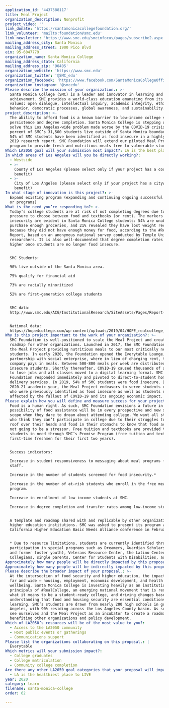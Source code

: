 ```yaml
---
application_id: '4437588117'
title: Meal Project
organization_description: Nonprofit
project_video: ''
link_donate: 'https://santamonicacollegefoundation.org/'
link_volunteer: 'mailto:foundation@smc.edu'
link_newsletter: 'https://www.smc.edu/smcinfocus/pages/subscribe2.aspx'
mailing_address_city: Santa Monica
mailing_address_street: 1900 Pico Blvd
ein: 95-6047779
organization_name: Santa Monica College
mailing_address_state: California
mailing_address_zip: '90405'
organization_website: 'https://www.smc.edu'
organization_twitter: '@SMC_edu'
organization_facebook: 'https://www.facebook.com/SantaMonicaCollegeOfficial/'
organization_instagram: '@smcedu'
Please describe the mission of your organization.: >-
  Santa Monica College (SMC) is a leader and innovator in learning and
  achievement. SMC provides a world-class education emanating from its core
  values: open dialogue, intellectual inquiry, academic integrity, ethical
  behavior, democratic processes, global awareness, and sustainability. 
project_description: >-
  The ability to afford food is a known barrier to low-income college students’
  persistence and degree completion. Santa Monica College is stepping up to help
  solve this Los Angeles-wide problem made worse by the COVID-19 crisis. Ninety
  percent of SMC’s 31,500 students live outside of Santa Monica boundaries and
  54% of SMC students have been identified as food insecure in a highly regarded
  2019 research report. SMC Foundation will extend our piloted Meal Project
  program to provide fresh and nutritious meals free to vulnerable students. 
Which LA2050 goal will your submission most impact?: LA is the best place to LEARN
In which areas of Los Angeles will you be directly working?:
  - Westside
  - >-
    County of Los Angeles (please select only if your project has a countywide
    benefit)
  - >-
    City of Los Angeles (please select only if your project has a citywide
    benefit)
In what stage of innovation is this project?: >-
  Expand existing program (expanding and continuing ongoing successful projects
  or programs)
What is the need you’re responding to?: >-
  Today’s college students are at risk of not completing degrees due to the
  pressure to choose between food and textbooks (or rent). The markers of food
  insecurity are evident in Santa Monica College students: 54% are unable to
  purchase enough groceries, and 21% revealed they have lost weight recently
  because they did not have enough money for food, according to the #RealCollege
  Report, based on an anonymous national survey conducted by Temple University
  researchers. It is also well-documented that degree completion rates are
  higher once students are no longer food insecure.  


  SMC Students:

  90% live outside of the Santa Monica area. 

  75% qualify for financial aid 

  73% are racially minoritized 

  52% are first-generation college students 


  SMC data:
  http://www.smc.edu/ACG/InstitutionalResearch/SiteAssets/Pages/Report-Respository/RC2018_SchoolReports_SantaMonicaCollege.pdf  


  National data:
  https://hope4college.com/wp-content/uploads/2019/04/HOPE_realcollege_National_report_digital.pdf 
Why is this project important to the work of your organization?: >-
  SMC Foundation is well-positioned to scale the Meal Project and create a
  roadmap for other organizations. Launched in 2017, the SMC Foundation piloted
  the Meal Project providing nutritious meals to our most critically needy
  students. In early 2020, the Foundation opened the Everytable Lounge, a unique
  partnership with social enterprise, where in lieu of charging rent, the
  company pays in meals. Between 500-800 meals per week are distributed to food
  insecure students. Shortly thereafter, COVID-19 caused thousands of students
  to lose jobs and all classes moved to a digital learning format. SMC
  Foundation responded immediately and pivoted to direct-to-student home
  delivery services. In 2019, 54% of SMC students were food insecure. During the
  2020-21 academic year, the Meal Project endeavors to serve students remotely
  who were previously identified as food insecure as well as students newly
  affected by the fallout of COVID-19 and its ongoing economic impact. 
Please explain how you will define and measure success for your project.: >-
  Food is a human right. As such, SMC Foundation envisions a future in which the
  possibility of food assistance will be in every prospective and new students’
  scope when they dare to dream about attending college. We want all students
  who think they can’t participate in college due to their struggles to keep a
  roof over their heads and food in their stomachs to know that food access is
  not going to be a stressor. Free tuition and textbooks are provided to
  students in need through SMC’s Promise Program (free tuition and textbooks for
  first-time freshmen for their first two years). 


  Success indicators: 

  Increase in student responsiveness to messaging about meal programs from
  staff. 

  Increase in the number of students screened for food insecurity.* 

  Increase in the number of at-risk students who enroll in the free meal
  program. 

  Increase in enrollment of low-income students at SMC. 

  Increase in degree completion and transfer rates among low-income students. 


  A template and roadmap shared with and replicable by other organizations and
  higher education institutions. SMC was asked to present its program at the
  California Higher Education Basic Needs Alliance conference in February 2020.


  * Due to resource limitations, students are currently identified through their
  participation in special programs such as Dreamers, Guardian Scholars (current
  and former foster youth), Veterans Resource Center, the Latino Center, Black
  Collegians, single parents, Center for Students with Disabilities, as such.
Approximately how many people will be directly impacted by this proposal?: '3000'
Approximately how many people will be indirectly impacted by this proposal?: '16740'
Please describe the broader impact of your proposal.: >-
  At the intersection of food security and higher education, the impact reaches
  far and wide – housing, employment, economic development, and health and
  wellbeing. Santa Monica College is investing heavily as an institution in the
  principals of #RealCollege, an emerging national movement that is redefining
  what it means to be a student-ready college, and driving changes based on the
  understanding that food and housing security are essential conditions of
  learning. SMC’s students are drawn from nearly 200 high schools in greater Los
  Angeles, with 90% residing across the Los Angeles County basin. As such, we
  see ourselves and the Meal Project as an incubator to create a roadmap
  benefiting other organizations and policy development. 
Which of LA2050’s resources will be of the most value to you?:
  - Access to the LA2050 community
  - Host public events or gatherings
  - Communications support
Please list the organizations collaborating on this proposal.: |
  Everytable 
Which metrics will your submission impact?:
  - College graduates
  - College matriculation
  - Community college completion
Are there any other LA2050 goal categories that your proposal will impact?:
  - LA is the healthiest place to LIVE
year: 2020
category: learn
filename: santa-monica-college
order: 62

---
```

